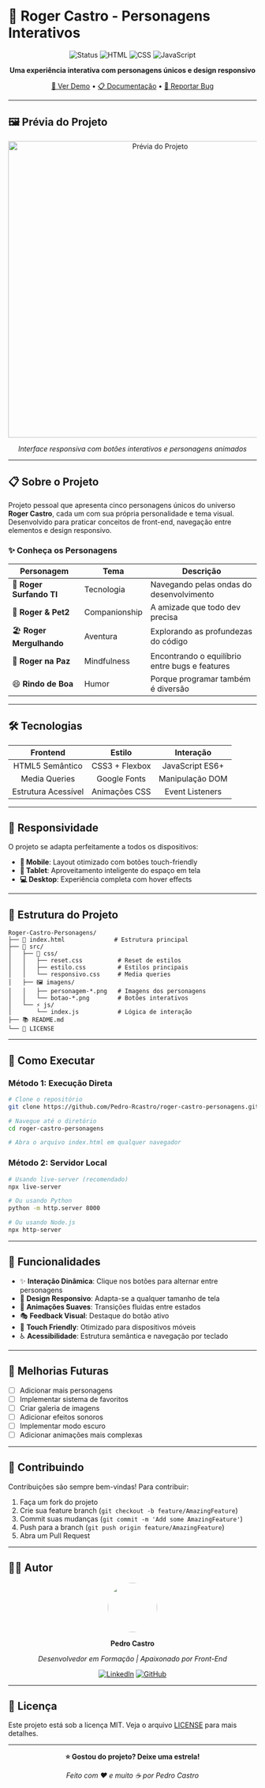 # 🎨 Roger Castro - Personagens Interativos

<div align="center">

![Status](https://img.shields.io/badge/Status-Ativo-brightgreen?style=for-the-badge)
![HTML](https://img.shields.io/badge/HTML5-E34F26?style=for-the-badge&logo=html5&logoColor=white)
![CSS](https://img.shields.io/badge/CSS3-1572B6?style=for-the-badge&logo=css3&logoColor=white)
![JavaScript](https://img.shields.io/badge/JavaScript-F7DF1E?style=for-the-badge&logo=javascript&logoColor=black)

**Uma experiência interativa com personagens únicos e design responsivo**

[🚀 Ver Demo](https://seu-usuario.github.io/roger-castro-personagens) • [📋 Documentação](#-como-executar) • [🐛 Reportar Bug](https://github.com/seu-usuario/roger-castro-personagens/issues)

</div>

---

## 🖼️ Prévia do Projeto

<div align="center">
  <img src="./src/imagens/personagem-praia3.png" alt="Prévia do Projeto" width="600"/>
  
  *Interface responsiva com botões interativos e personagens animados*
</div>

---

## 📋 Sobre o Projeto

Projeto pessoal que apresenta cinco personagens únicos do universo **Roger Castro**, cada um com sua própria personalidade e tema visual. Desenvolvido para praticar conceitos de front-end, navegação entre elementos e design responsivo.

### ✨ Conheça os Personagens

| Personagem | Tema | Descrição |
|------------|------|-----------|
| 🌊 **Roger Surfando TI** | Tecnologia | Navegando pelas ondas do desenvolvimento |
| 🐶 **Roger & Pet2** | Companionship | A amizade que todo dev precisa |
| 🏖️ **Roger Mergulhando** | Aventura | Explorando as profundezas do código |
| 🧘 **Roger na Paz** | Mindfulness | Encontrando o equilíbrio entre bugs e features |
| 😄 **Rindo de Boa** | Humor | Porque programar também é diversão |

---

## 🛠️ Tecnologias

<div align="center">

| **Frontend** | **Estilo** | **Interação** |
|:------------:|:----------:|:-------------:|
| HTML5 Semântico | CSS3 + Flexbox | JavaScript ES6+ |
| Media Queries | Google Fonts | Manipulação DOM |
| Estrutura Acessível | Animações CSS | Event Listeners |

</div>

---

## 📱 Responsividade

O projeto se adapta perfeitamente a todos os dispositivos:

- **📱 Mobile**: Layout otimizado com botões touch-friendly
- **📱 Tablet**: Aproveitamento inteligente do espaço em tela
- **💻 Desktop**: Experiência completa com hover effects

---

## 📁 Estrutura do Projeto

```
Roger-Castro-Personagens/
├── 📄 index.html              # Estrutura principal
├── 📂 src/
│   ├── 🎨 css/
│   │   ├── reset.css          # Reset de estilos
│   │   ├── estilo.css         # Estilos principais
│   │   └── responsivo.css     # Media queries
│   ├── 🖼️ imagens/
│   │   ├── personagem-*.png   # Imagens dos personagens
│   │   └── botao-*.png        # Botões interativos
│   └── ⚡ js/
│       └── index.js           # Lógica de interação
├── 📚 README.md
└── 📄 LICENSE
```

---

## 🚀 Como Executar

### Método 1: Execução Direta
```bash
# Clone o repositório
git clone https://github.com/Pedro-Rcastro/roger-castro-personagens.git

# Navegue até o diretório
cd roger-castro-personagens

# Abra o arquivo index.html em qualquer navegador
```

### Método 2: Servidor Local
```bash
# Usando live-server (recomendado)
npx live-server

# Ou usando Python
python -m http.server 8000

# Ou usando Node.js
npx http-server
```

---

## 🎯 Funcionalidades

- ✨ **Interação Dinâmica**: Clique nos botões para alternar entre personagens
- 🎨 **Design Responsivo**: Adapta-se a qualquer tamanho de tela
- 💫 **Animações Suaves**: Transições fluidas entre estados
- 🎭 **Feedback Visual**: Destaque do botão ativo
- 📱 **Touch Friendly**: Otimizado para dispositivos móveis
- ♿ **Acessibilidade**: Estrutura semântica e navegação por teclado

---

## 🌟 Melhorias Futuras

- [ ] Adicionar mais personagens
- [ ] Implementar sistema de favoritos
- [ ] Criar galeria de imagens
- [ ] Adicionar efeitos sonoros
- [ ] Implementar modo escuro
- [ ] Adicionar animações mais complexas

---

## 🤝 Contribuindo

Contribuições são sempre bem-vindas! Para contribuir:

1. Faça um fork do projeto
2. Crie sua feature branch (`git checkout -b feature/AmazingFeature`)
3. Commit suas mudanças (`git commit -m 'Add some AmazingFeature'`)
4. Push para a branch (`git push origin feature/AmazingFeature`)
5. Abra um Pull Request

---

## 👨‍💻 Autor

<div align="center">
  <img src="https://avatars.githubusercontent.com/Pedro-Rcastro" width="100" style="border-radius: 50%"/>
  
  **Pedro Castro**
  
  *Desenvolvedor em Formação | Apaixonado por Front-End*
  
  [![LinkedIn](https://img.shields.io/badge/LinkedIn-0077B5?style=for-the-badge&logo=linkedin&logoColor=white)](https://www.linkedin.com/in/pedro-castro-6b453595)
  [![GitHub](https://img.shields.io/badge/GitHub-100000?style=for-the-badge&logo=github&logoColor=white)](https://github.com/Pedro-Rcastro)
</div>

---

## 📄 Licença

Este projeto está sob a licença MIT. Veja o arquivo [LICENSE](LICENSE) para mais detalhes.

---

<div align="center">
  
  **⭐ Gostou do projeto? Deixe uma estrela!**
  
  *Feito com ❤️ e muito ☕ por Pedro Castro*
  
</div>
